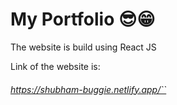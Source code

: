 # My Portfolio 😎😁

The website is build using React JS

Link of the website is: 

###### https://shubham-buggie.netlify.app/``